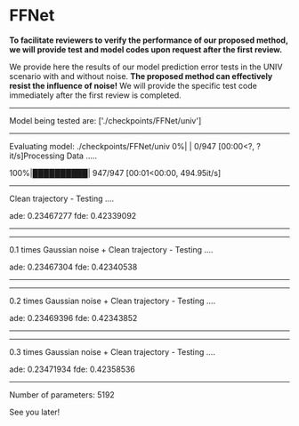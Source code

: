 # FFNet

**To facilitate reviewers to verify the performance of our proposed method, we will provide test and model codes upon request after the first review.**

We provide here the results of our model prediction error tests in the UNIV scenario with and without noise.
**The proposed method can effectively resist the influence of noise!**
We will provide the specific test code immediately after the first review is completed.

**************************************************
Model being tested are: ['./checkpoints/FFNet/univ']
**************************************************
Evaluating model: ./checkpoints/FFNet/univ
  0%|          | 0/947 [00:00<?, ?it/s]Processing Data .....
  
100%|██████████| 947/947 [00:01<00:00, 494.95it/s]
**************************************************
Clean trajectory - Testing ....

ade: 0.23467277  fde: 0.42339092
**************************************************
**************************************************
0.1 times Gaussian noise + Clean trajectory - Testing ....

ade: 0.23467304  fde: 0.42340538
**************************************************
**************************************************
0.2 times Gaussian noise + Clean trajectory - Testing ....

ade: 0.23469396  fde: 0.42343852
**************************************************
**************************************************
0.3 times Gaussian noise + Clean trajectory - Testing ....

ade: 0.23471934  fde: 0.42358536
**************************************************
Number of parameters: 5192

See you later!
